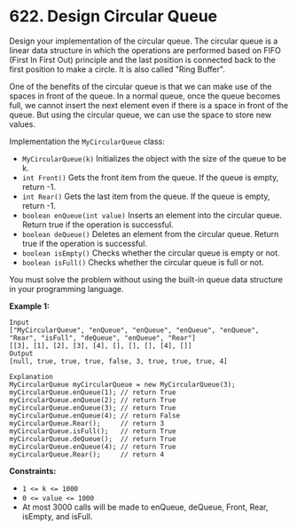 # 622. Design Circular Queue

Design your implementation of the circular queue. The circular queue is a linear data structure in which the operations are performed based on FIFO (First In First Out) principle and the last position is connected back to the first position to make a circle. It is also called "Ring Buffer".

One of the benefits of the circular queue is that we can make use of the spaces in front of the queue. In a normal queue, once the queue becomes full, we cannot insert the next element even if there is a space in front of the queue. But using the circular queue, we can use the space to store new values.

Implementation the `MyCircularQueue` class:

-   `MyCircularQueue(k)` Initializes the object with the size of the queue to be k.
-   `int Front()` Gets the front item from the queue. If the queue is empty, return -1.
-   `int Rear()` Gets the last item from the queue. If the queue is empty, return -1.
-   `boolean enQueue(int value)` Inserts an element into the circular queue. Return true if the operation is successful.
-   `boolean deQueue()` Deletes an element from the circular queue. Return true if the operation is successful.
-   `boolean isEmpty()` Checks whether the circular queue is empty or not.
-   `boolean isFull()` Checks whether the circular queue is full or not.

You must solve the problem without using the built-in queue data structure in your programming language.

**Example 1:**

```
Input
["MyCircularQueue", "enQueue", "enQueue", "enQueue", "enQueue", "Rear", "isFull", "deQueue", "enQueue", "Rear"]
[[3], [1], [2], [3], [4], [], [], [], [4], []]
Output
[null, true, true, true, false, 3, true, true, true, 4]

Explanation
MyCircularQueue myCircularQueue = new MyCircularQueue(3);
myCircularQueue.enQueue(1); // return True
myCircularQueue.enQueue(2); // return True
myCircularQueue.enQueue(3); // return True
myCircularQueue.enQueue(4); // return False
myCircularQueue.Rear();     // return 3
myCircularQueue.isFull();   // return True
myCircularQueue.deQueue();  // return True
myCircularQueue.enQueue(4); // return True
myCircularQueue.Rear();     // return 4
```

**Constraints:**

-   `1 <= k <= 1000`
-   `0 <= value <= 1000`
-   At most 3000 calls will be made to enQueue, deQueue, Front, Rear, isEmpty, and isFull.
